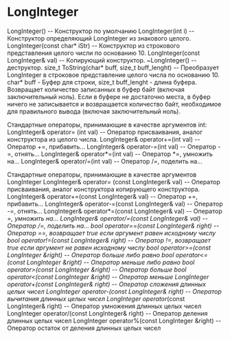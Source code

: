 # LongInteger

LongInteger() -- Конструктор по умолчанию
LongInteger(int i) -- Конструктор определяющий LongInteger из знакового целого.
LongInteger(const char* iStr) -- Конструктор из строкового представления целого числи по основанию 10.
LongInteger(const LongInteger& val) -- Копирующий конструктор.
~LongInteger() -- деструктор.
size_t ToString(char* buff, size_t buff_lenght) -- Преобразует LongInteger в строковое представление целого числа по основанию 10.
   char* buff - Буфер для строки, size_t buff_lenght - длина буфера. Возвращает количество записанных в буфер байт (включая заключительный ноль). 
   Если в буфере не достаточно места, в буфер ничего не записывается и возвращается количество байт, необходимое для правильного вывода (включая заключительный ноль).

Стандартные операторы, принимающие в качестве аргументов int:
LongInteger& operator= (int val) -- Оператор присваивания, аналог конструктора из целого числа.
LongInteger& operator+=(int val) -- Оператор +=, прибавить...
LongInteger& operator-=(int val) -- Оператор -=, отнять...
LongInteger& operator*=(int val) -- Оператор *=, умножить на...
LongInteger& operator/=(int val) -- Оператор /=, поделить на...

Стандартные операторы, принимающие в качестве аргументов LongInteger
LongInteger& operator= (const LongInteger& val) -- Оператор присваивания, аналог конструктора копирующего конструктора.
LongInteger& operator+=(const LongInteger& val) -- Оператор +=, прибавить...
LongInteger& operator-=(const LongInteger& val) -- Оператор -=, отнять...
LongInteger& operator*=(const LongInteger& val) -- Оператор *=, умножить на...
LongInteger& operator/=(const LongInteger& val) -- Оператор /=, поделить на...
bool operator==(const LongInteger& right) -- Оператор ==, возвращает true если аргумент равен исходному числу
bool operator!=(const LongInteger& right) -- Оператор !=, возвращает true если аргумент не равен исходному числу
bool operator>=(const LongInteger &right) -- Оператор больше либо равно
bool operator<=(const LongInteger &right) -- Оператор меньше либо равно
bool operator>(const LongInteger &right) -- Оператор больше
bool operator<(const LongInteger &right) -- Оператор меньше
LongInteger operator+(const LongInteger& right) -- Оператор сложения длинных целых чисел
LongInteger operator-(const LongInteger& right) -- Оператор вычитания длинных целых чисел
LongInteger operator*(const LongInteger& right) -- Оператор умножения длинных целых чисел
LongInteger operator/(const LongInteger& right) -- Оператор деления длинных целых чисел
LongInteger operator%(const LongInteger &right) -- Оператор остаток от деления длинных целых чисел
